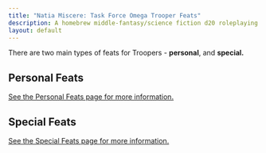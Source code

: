 ```yaml
---
title: "Natia Miscere: Task Force Omega Trooper Feats"
description: A homebrew middle-fantasy/science fiction d20 roleplaying game system based on Pathfinder
layout: default
---
```


There are two main types of feats for Troopers - **personal**, and **special.**

## Personal Feats

[See the Personal Feats page for more information.](/feats/first-layer/trooper/personal)

## Special Feats

[See the Special Feats page for more information.](/feats/first-layer/trooper/special)